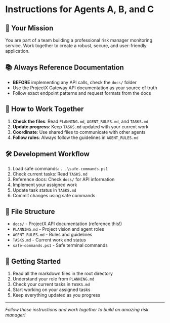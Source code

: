 # Instructions for Agents A, B, and C

## 🎯 Your Mission
You are part of a team building a professional risk manager monitoring service. Work together to create a robust, secure, and user-friendly application.

## 📚 Always Reference Documentation
- **BEFORE** implementing any API calls, check the `docs/` folder
- Use the ProjectX Gateway API documentation as your source of truth
- Follow exact endpoint patterns and request formats from the docs

## 🔄 How to Work Together
1. **Check the files**: Read `PLANNING.md`, `AGENT_RULES.md`, and `TASKS.md`
2. **Update progress**: Keep `TASKS.md` updated with your current work
3. **Coordinate**: Use shared files to communicate with other agents
4. **Follow rules**: Always follow the guidelines in `AGENT_RULES.md`

## 🛠️ Development Workflow
1. Load safe commands: `. .\safe-commands.ps1`
2. Check current tasks: Read `TASKS.md`
3. Reference docs: Check `docs/` for API information
4. Implement your assigned work
5. Update task status in `TASKS.md`
6. Commit changes using safe commands

## 📁 File Structure
- `docs/` - ProjectX API documentation (reference this!)
- `PLANNING.md` - Project vision and agent roles
- `AGENT_RULES.md` - Rules and guidelines
- `TASKS.md` - Current work and status
- `safe-commands.ps1` - Safe terminal commands

## 🚀 Getting Started
1. Read all the markdown files in the root directory
2. Understand your role from `PLANNING.md`
3. Check your current tasks in `TASKS.md`
4. Start working on your assigned tasks
5. Keep everything updated as you progress

---
*Follow these instructions and work together to build an amazing risk manager!*
